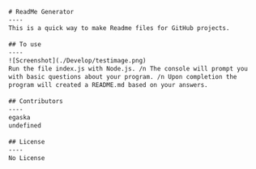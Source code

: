 
    # ReadMe Generator
    ----
    This is a quick way to make Readme files for GitHub projects.  

    ## To use
    ----
    ![Screenshot](./Develop/testimage.png)
    Run the file index.js with Node.js. /n The console will prompt you with basic questions about your program. /n Upon completion the program will created a README.md based on your answers.

    ## Contributors
    ----
    egaska
    undefined
    
    ## License
    ----
    No License
    